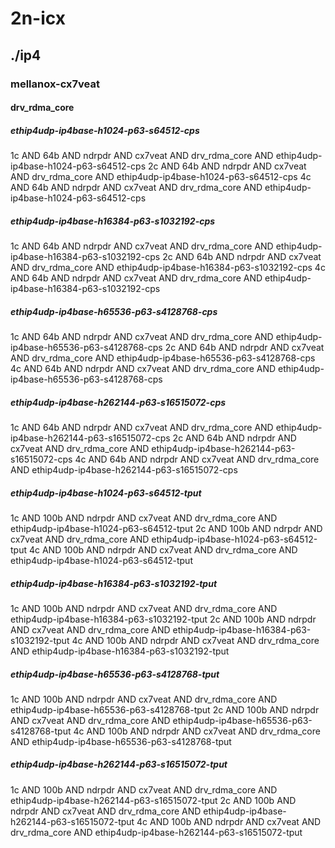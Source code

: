 # 2n-icx
## ./ip4
### mellanox-cx7veat
#### drv_rdma_core
##### ethip4udp-ip4base-h1024-p63-s64512-cps
1c AND 64b AND ndrpdr AND cx7veat AND drv_rdma_core AND ethip4udp-ip4base-h1024-p63-s64512-cps
2c AND 64b AND ndrpdr AND cx7veat AND drv_rdma_core AND ethip4udp-ip4base-h1024-p63-s64512-cps
4c AND 64b AND ndrpdr AND cx7veat AND drv_rdma_core AND ethip4udp-ip4base-h1024-p63-s64512-cps
##### ethip4udp-ip4base-h16384-p63-s1032192-cps
1c AND 64b AND ndrpdr AND cx7veat AND drv_rdma_core AND ethip4udp-ip4base-h16384-p63-s1032192-cps
2c AND 64b AND ndrpdr AND cx7veat AND drv_rdma_core AND ethip4udp-ip4base-h16384-p63-s1032192-cps
4c AND 64b AND ndrpdr AND cx7veat AND drv_rdma_core AND ethip4udp-ip4base-h16384-p63-s1032192-cps
##### ethip4udp-ip4base-h65536-p63-s4128768-cps
1c AND 64b AND ndrpdr AND cx7veat AND drv_rdma_core AND ethip4udp-ip4base-h65536-p63-s4128768-cps
2c AND 64b AND ndrpdr AND cx7veat AND drv_rdma_core AND ethip4udp-ip4base-h65536-p63-s4128768-cps
4c AND 64b AND ndrpdr AND cx7veat AND drv_rdma_core AND ethip4udp-ip4base-h65536-p63-s4128768-cps
##### ethip4udp-ip4base-h262144-p63-s16515072-cps
1c AND 64b AND ndrpdr AND cx7veat AND drv_rdma_core AND ethip4udp-ip4base-h262144-p63-s16515072-cps
2c AND 64b AND ndrpdr AND cx7veat AND drv_rdma_core AND ethip4udp-ip4base-h262144-p63-s16515072-cps
4c AND 64b AND ndrpdr AND cx7veat AND drv_rdma_core AND ethip4udp-ip4base-h262144-p63-s16515072-cps
##### ethip4udp-ip4base-h1024-p63-s64512-tput
1c AND 100b AND ndrpdr AND cx7veat AND drv_rdma_core AND ethip4udp-ip4base-h1024-p63-s64512-tput
2c AND 100b AND ndrpdr AND cx7veat AND drv_rdma_core AND ethip4udp-ip4base-h1024-p63-s64512-tput
4c AND 100b AND ndrpdr AND cx7veat AND drv_rdma_core AND ethip4udp-ip4base-h1024-p63-s64512-tput
##### ethip4udp-ip4base-h16384-p63-s1032192-tput
1c AND 100b AND ndrpdr AND cx7veat AND drv_rdma_core AND ethip4udp-ip4base-h16384-p63-s1032192-tput
2c AND 100b AND ndrpdr AND cx7veat AND drv_rdma_core AND ethip4udp-ip4base-h16384-p63-s1032192-tput
4c AND 100b AND ndrpdr AND cx7veat AND drv_rdma_core AND ethip4udp-ip4base-h16384-p63-s1032192-tput
##### ethip4udp-ip4base-h65536-p63-s4128768-tput
1c AND 100b AND ndrpdr AND cx7veat AND drv_rdma_core AND ethip4udp-ip4base-h65536-p63-s4128768-tput
2c AND 100b AND ndrpdr AND cx7veat AND drv_rdma_core AND ethip4udp-ip4base-h65536-p63-s4128768-tput
4c AND 100b AND ndrpdr AND cx7veat AND drv_rdma_core AND ethip4udp-ip4base-h65536-p63-s4128768-tput
##### ethip4udp-ip4base-h262144-p63-s16515072-tput
1c AND 100b AND ndrpdr AND cx7veat AND drv_rdma_core AND ethip4udp-ip4base-h262144-p63-s16515072-tput
2c AND 100b AND ndrpdr AND cx7veat AND drv_rdma_core AND ethip4udp-ip4base-h262144-p63-s16515072-tput
4c AND 100b AND ndrpdr AND cx7veat AND drv_rdma_core AND ethip4udp-ip4base-h262144-p63-s16515072-tput
